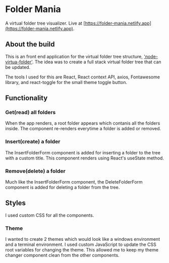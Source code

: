 # Folder Mania

A virtual folder tree visualizer. Live at [https://folder-mania.netlify.app](https://folder-mania.netlify.app).

## About the build

This is an front end application for the virtual folder tree structure, ['node-virtua-folder'](https://node-virtual-folder.herokuapp.com). The idea was to create a full stack virtual folder tree that can be updated.

The tools I used for this are React, React context API, axios, Fontawesome library, and react-toggle for the small theme toggle button.

## Functionality

### Get(read) all folders
When the app renders, a root folder appears which contanis all the folders inside. The component re-renders everytime a folder is added or removed.

### Insert(create) a folder
The InsertFolderForm component is added for inserting a folder to the tree with a custom title. This component renders using React's useState method.

### Remove(delete) a folder
Much like the InsertFolderForm component, the DeleteFolderForm component is added for deleting a folder from the tree.

## Styles
I used custom CSS for all the components.

### Theme
I wanted to create 2 themes which would look like a windows environment and a terminal environment. I used custom JavaScript to update the CSS root variables for changing the theme. This allowed me to keep my theme changer component clean from the other components.
